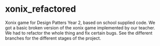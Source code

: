 # xonix_refactored
Xonix game for Design Patters Year 2, based on school supplied code.
We got a basic broken version of the xonix game implemented by our teacher. 
We had to refactor the whole thing and fix certain bugs.
See the different branches for the different stages of the project.
